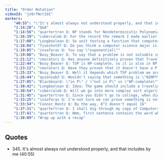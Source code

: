 ```yaml
---
title: "Order Notation"
videoId: "jo9rfWct1OI"
markers:
    "40:55": "\"It's almost always not understood properly, and that includes by me\" (!quote 345)"
    "1:14:28": "Q&A"
    "1:14:56": "quartertron Q: NP stands for Nondeterministic Polynomial. Plus some other minor problems. Otherwise, well done"
    "1:16:39": "cubercaleb Q: For the record the remark I made earlier about Rust was not serious. Also, isn't mergesort n*log(n)?"
    "1:17:08": "Longboolean Q: So unit testing a function that computes a path for the traveling salesman problem would require writing the algorithm twice, the second one testing the first?"
    "1:18:04": "fiveshot97 Q: Do you think a computer science major is a good path to go? I'm in it now"
    "1:19:05": "insofaras Q: You say \"exponential\""
    "1:19:08": "Busy_Beaver Q: To say that a problem is not solvable in polynomial time, you just say \"The problem is not in P\""
    "1:21:12": "cmuratori Q: Has anyone definitively proven that Travelling Salesman could not be in P, or is that still potentially NP-hard?"
    "1:22:44": "Busy_Beaver Q: TSP is NP-complete, so it is also in NP, so it DOES have a polynomial verifier"
    "1:23:12": "cmuratori Q: Have they proven that it doesn't have a P verifier?"
    "1:25:33": "Busy_Beaver Q: Well it depends which TSP problem we are actually talking about"
    "1:26:44": "quiensab3 Q: Wouldn't saying that something is \"NINPY\" imply that P != NP? (Did we win a $1M prize?)"
    "1:27:05": "Blackboard: \"in P\" / \"not in P\" vs \"NP-complete\""
    "1:30:42": "Longboolean Q: Idea: The game should include a traveling salesman, who ponders these things..."
    "1:30:54": "cubercaleb Q: Will we go into more complex sort algorithms like radix sort? Also, is the space requirement of mergesort something that needs to be take into consideration for Handmade Hero?"
    "1:31:45": "quartertron Q: Since you didn't go to college, when did you first get interested in or at least start learning all about big O?"
    "1:33:25": "insofaras Q: I'm not sure we can prove something is not in P unless it is undecidable or we can prove P != NP"
    "1:33:54": "Connor_Rentz Q: By the way, 8^2 doesn't equal 16"
    "1:37:31": "quartertron Q: I shall dig through my copy of Computers and Intractability by Gary and Johnson tonight"
    "1:37:41": "quartertron Q: Hmm, first sentence contains the word whimsical so it's looking good so far"
    "1:38:09": "Wrap up with a recap"
---
```


## Quotes

* 345\. It's almost always not understood properly, and that includes by me (40:55)
